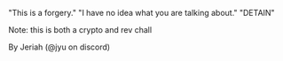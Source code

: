 "This is a forgery." "I have no idea what you are talking about." "DETAIN"

Note: this is both a crypto and rev chall

By Jeriah (@jyu on discord)
